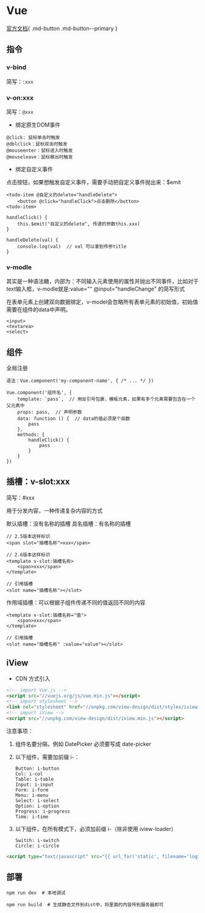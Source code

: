 # Vue

[官方文档](https://cn.vuejs.org/guide/introduction.html){ .md-button .md-button--primary }

## 指令

### v-bind

简写：`:xxx`

### v-on:xxx

简写：`@xxx`

- 绑定原生DOM事件

```text
@click: 鼠标单击时触发
@dblclick：鼠标双击时触发
@mouseenter：鼠标进入时触发
@mouseleave：鼠标移出时触发
```

- 绑定自定义事件

点击按钮，如果想触发自定义事件，需要手动把自定义事件抛出来：$emit

```text
<todo-item @自定义的delete="handleDelete">
    <button @click="handleClick">点击删除</button>
<todo-item>

handleClick() {
    this.$emit("自定义的delete", 传递的参数this.xxx)
}

handleDelete(val) {
    console.log(val)  // val 可以拿到传参title
}
```

### v-modle

其实是一种语法糖，内部为：不同输入元素使用的属性并抛出不同事件，比如对于text输入框，v-modle就是:value="" @input="handleChange" 的简写形式

在表单元素上创建双向数据绑定，v-model会忽略所有表单元素的初始值，初始值需要在组件的data中声明。

```text
<input>
<textarea>
<select>
```

## 组件

全局注册

```text
语法：Vue.component('my-component-name', { /* ... */ })

Vue.component('组件名', {
    template: `pass`,  // 用反引号包裹，模板元素，如果有多个元素需要包含在一个父元素中
    props: pass,  // 声明参数
    data: function () {  // data的值必须是个函数
        pass
    },
    methods: {
        handleClick() {
            pass
        }
    }
})
```

## 插槽：v-slot:xxx

简写：#xxx

用于分发内容，一种传递复杂内容的方式

默认插槽：没有名称的插槽
具名插槽：有名称的插槽

```text
// 2.5版本这样标识
<span slot="插槽名称">xxx</span>

// 2.6版本这样标识
<template v-slot:插槽名称>
    <span>xxx</span>
</template>

// 引用插槽
<slot name="插槽名称"></slot>
```

作用域插槽：可以根据子组件传递不同的值返回不同的内容

```text
<template v-slot:插槽名称="值">
    <span>xxx</span>
</template>

// 引用插槽
<slot name="插槽名称" :value="value"></slot>
```

## iView

- CDN 方式引入

```html
<!-- import Vue.js -->
<script src="//vuejs.org/js/vue.min.js"></script>
<!-- import stylesheet -->
<link rel="stylesheet" href="//unpkg.com/view-design/dist/styles/iview.css">
<!-- import iView -->
<script src="//unpkg.com/view-design/dist/iview.min.js"></script>
```

注意事项：

1. 组件名要分隔，例如 DatePicker 必须要写成 date-picker

2. 以下组件，需要加前缀 i-：

    ```text
    Button: i-button
    Col: i-col
    Table: i-table
    Input: i-input
    Form: i-form
    Menu: i-menu
    Select: i-select
    Option: i-option
    Progress: i-progress
    Time: i-time
    ```

3. 以下组件，在所有模式下，必须加前缀 i-（除非使用 iview-loader）

    ```text
    Switch: i-switch
    Circle: i-circle
    ```

```html
<script type="text/javascript" src="{{ url_for('static', filename='login.js') }}"></script>
```

## 部署

```shell
npm run dev  # 本地调试

npm run build  # 生成静态文件到dist中，将里面的内容传到服务器即可
```
